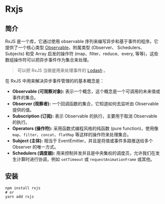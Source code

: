 # Rxjs

## 简介

RxJS 是一个库，它通过使用 observable 序列来编写异步和基于事件的程序。它提供了一个核心类型 [Observable](https://cn.rx.js.org/manual/overview.html#observable)，附属类型 (Observer、 Schedulers、 Subjects) 和受 Array 启发的操作符 (map、filter、reduce、every, 等等)，这些数组操作符可以把异步事件作为集合来处理。

> 可以把 RxJS 当做是用来处理事件的 [Lodash](https://lodash.com/) 。

在 RxJS 中用来解决异步事件管理的的基本概念是：

- **Observable (可观察对象):** 表示一个概念，这个概念是一个可调用的未来值或事件的集合。
- **Observer (观察者):** 一个回调函数的集合，它知道如何去监听由 Observable 提供的值。
- **Subscription (订阅):** 表示 Observable 的执行，主要用于取消 Observable 的执行。
- **Operators (操作符):** 采用函数式编程风格的纯函数 (pure function)，使用像 `map`、`filter`、`concat`、`flatMap` 等这样的操作符来处理集合。
- **Subject (主体):** 相当于 EventEmitter，并且是将值或事件多路推送给多个 Observer 的唯一方式。
- **Schedulers (调度器):** 用来控制并发并且是中央集权的调度员，允许我们在发生计算时进行协调，例如 `setTimeout` 或 `requestAnimationFrame` 或其他。

## 安装

```shell
npm install rxjs
# or 
yarn add rxjs
```


